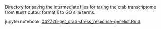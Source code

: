 Directory for saving the intermediate files for taking the crab transcriptome from `BLAST` output format 6 to GO slim terms. 

jupyter notebook: [042720-get_crab-stress_response-genelist.Rmd](https://github.com/RobertsLab/project-crab/blob/master/scripts/042720-get_crab-stress_response-genelist.Rmd )
